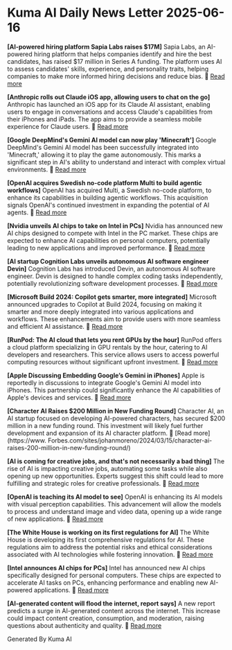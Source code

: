 # Kuma AI Daily News Letter 2025-06-16 

**[AI-powered hiring platform Sapia Labs raises $17M]**
Sapia Labs, an AI-powered hiring platform that helps companies identify and hire the best candidates, has raised $17 million in Series A funding. The platform uses AI to assess candidates' skills, experience, and personality traits, helping companies to make more informed hiring decisions and reduce bias.
🔗 [Read more](https://techcrunch.com/2024/05/02/ai-powered-hiring-platform-sapia-labs-raises-17m/)

**[Anthropic rolls out Claude iOS app, allowing users to chat on the go]**
Anthropic has launched an iOS app for its Claude AI assistant, enabling users to engage in conversations and access Claude's capabilities from their iPhones and iPads. The app aims to provide a seamless mobile experience for Claude users.
🔗 [Read more](https://venturebeat.com/ai/anthropic-rolls-out-claude-ios-app-allowing-users-to-chat-on-the-go/)

**[Google DeepMind's Gemini AI model can now play 'Minecraft']**
Google DeepMind's Gemini AI model has been successfully integrated into 'Minecraft,' allowing it to play the game autonomously. This marks a significant step in AI's ability to understand and interact with complex virtual environments.
🔗 [Read more](https://www.artificialintelligence-news.com/2024/05/02/google-deepmind-gemini-ai-model-can-now-play-minecraft/)

**[OpenAI acquires Swedish no-code platform Multi to build agentic workflows]**
OpenAI has acquired Multi, a Swedish no-code platform, to enhance its capabilities in building agentic workflows. This acquisition signals OpenAI's continued investment in expanding the potential of AI agents.
🔗 [Read more](https://techcrunch.com/2024/05/02/openai-acquires-swedish-no-code-platform-multi-to-build-agentic-workflows/)

**[Nvidia unveils AI chips to take on Intel in PCs]**
Nvidia has announced new AI chips designed to compete with Intel in the PC market. These chips are expected to enhance AI capabilities on personal computers, potentially leading to new applications and improved performance.
🔗 [Read more](https://www.theregister.com/2024/05/02/nvidia_ai_chips_intel/)

**[AI startup Cognition Labs unveils autonomous AI software engineer Devin]**
Cognition Labs has introduced Devin, an autonomous AI software engineer. Devin is designed to handle complex coding tasks independently, potentially revolutionizing software development processes.
🔗 [Read more](https://www.cognition.ai/)

**[Microsoft Build 2024: Copilot gets smarter, more integrated]**
Microsoft announced upgrades to Copilot at Build 2024, focusing on making it smarter and more deeply integrated into various applications and workflows. These enhancements aim to provide users with more seamless and efficient AI assistance.
🔗 [Read more](https://www.microsoft.com/en-us/build)

**[RunPod: The AI cloud that lets you rent GPUs by the hour]**
RunPod offers a cloud platform specializing in GPU rentals by the hour, catering to AI developers and researchers. This service allows users to access powerful computing resources without significant upfront investment.
🔗 [Read more](https://www.runpod.io/)

**[Apple Discussing Embedding Google’s Gemini in iPhones]**
Apple is reportedly in discussions to integrate Google's Gemini AI model into iPhones. This partnership could significantly enhance the AI capabilities of Apple's devices and services.
🔗 [Read more](https://www.bloomberg.com/news/articles/2024-03-18/apple-discussing-embedding-google-s-gemini-in-iphones)

**[Character AI Raises $200 Million in New Funding Round]**
Character AI, an AI startup focused on developing AI-powered characters, has secured $200 million in a new funding round. This investment will likely fuel further development and expansion of its AI character platform.
🔗 [Read more](https://www. Forbes.com/sites/johanmoreno/2024/03/15/character-ai-raises-200-million-in-new-funding-round/)

**[AI is coming for creative jobs, and that's not necessarily a bad thing]**
The rise of AI is impacting creative jobs, automating some tasks while also opening up new opportunities. Experts suggest this shift could lead to more fulfilling and strategic roles for creative professionals.
🔗 [Read more](https://www.fastcompany.com/91099532/ai-creative-jobs-opportunities)

**[OpenAI is teaching its AI model to see]**
OpenAI is enhancing its AI models with visual perception capabilities. This advancement will allow the models to process and understand image and video data, opening up a wide range of new applications.
🔗 [Read more](https://www.theverge.com/2024/04/29/24143697/openai-teaching-ai-model-to-see-image-video-understanding)

**[The White House is working on its first regulations for AI]**
The White House is developing its first comprehensive regulations for AI. These regulations aim to address the potential risks and ethical considerations associated with AI technologies while fostering innovation.
🔗 [Read more](https://www.cnn.com/2024/04/26/politics/white-house-ai-regulations/index.html)

**[Intel announces AI chips for PCs]**
Intel has announced new AI chips specifically designed for personal computers. These chips are expected to accelerate AI tasks on PCs, enhancing performance and enabling new AI-powered applications.
🔗 [Read more](https://www.independent.co.uk/tech/intel-ai-chips-pc-b2570509.html)

**[AI-generated content will flood the internet, report says]**
A new report predicts a surge in AI-generated content across the internet. This increase could impact content creation, consumption, and moderation, raising questions about authenticity and quality.
🔗 [Read more](https://www.axios.com/2024/04/29/ai-generated-content-flood-internet)

Generated By Kuma AI